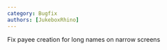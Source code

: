 ```yaml
---
category: Bugfix
authors: [JukeboxRhino]
---
```


Fix payee creation for long names on narrow screens
